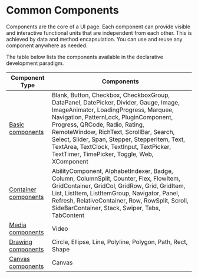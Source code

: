 # Common Components

Components are the core of a UI page. Each component can provide visible and interactive functional units that are independent from each other. This is achieved by data and method encapsulation. You can use and reuse any component anywhere as needed.

The table below lists the components available in the declarative development paradigm.

|           Component Type          |                Components                                    |
| ---------------------------- | ---------------------------------------------------------- |
| [Basic components](../reference/arkui-ts/ts-basic-components-blank.md) |  Blank, Button, Checkbox, CheckboxGroup, DataPanel, DatePicker, Divider, Gauge, Image, ImageAnimator, LoadingProgress, Marquee, Navigation, PatternLock, PluginComponent, Progress, QRCode, Radio, Rating, RemoteWindow, RichText, ScrollBar, Search, Select, Slider, Span, Stepper, StepperItem, Text, TextArea, TextClock, TextInput, TextPicker, TextTimer, TimePicker, Toggle, Web, XComponent   |
| [Container components](../reference/arkui-ts/ts-container-ability-component.md) | AbilityComponent, AlphabetIndexer, Badge, Column, ColumnSplit, Counter, Flex, FlowItem, GridContainer, GridCol, GridRow, Grid, GridItem, List, ListItem, ListItemGroup, Navigator, Panel, Refresh, RelativeContainer, Row, RowSplit, Scroll, SideBarContainer, Stack, Swiper, Tabs, TabContent  |
| [Media components](../reference/arkui-ts/ts-media-components-video.md)|    Video    |
| [Drawing components](../reference/arkui-ts/ts-drawing-components-circle.md)| Circle, Ellipse, Line, Polyline, Polygon, Path, Rect, Shape  |
| [Canvas components](../reference/arkui-ts/ts-components-canvas-canvas.md)|   Canvas     |
